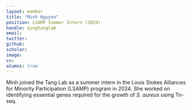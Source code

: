 ```yaml
---
layout: member
title: "Minh Nguyen"
position: LSAMP Summer Intern (2024)
handle: qingtanglab
email: 
twitter: 
github: 
scholar: 
image: 
cv: 
alumni: true
---
```

Minh joined the Tang Lab as a summer intern in the Louis Stokes Alliances for Minority Participation (LSAMP) program in 2024. She worked on identifying essential genes required for the growth of <i>S. aureus</i> using Tn-seq.
